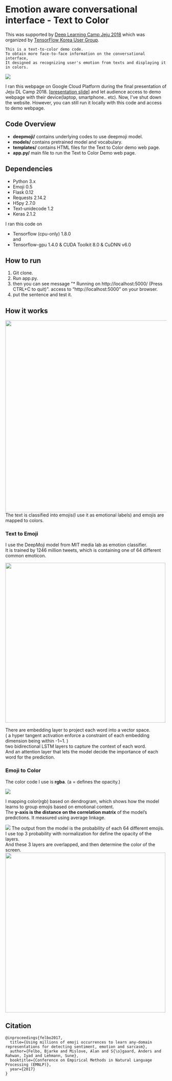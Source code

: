 # Emotion aware conversational interface - Text to Color
This was supported by [Deep Learning Camp Jeju 2018](http://jeju.dlcamp.org/2018/) which was organized by [TensorFlow Korea User Group](https://facebook.com/groups/TensorFlowKR/).


    This is a text-to-color demo code.
    To obtain more face-to-face information on the conversational interface,
    It designed as recognizing user's emotion from texts and displaying it in colors. 



<img src="https://github.com/minh364/jejuDLcamp_emotion/blob/master/docs/image/1.gif"/>

I ran this webpage on Google Cloud Platform during the final presentation of Jeju DL Camp 2018. [[presentation slide](https://docs.google.com/presentation/d/1KhDNmQDuvWiQ2-A3REiayisGM00CDjCrDB54-qLaIUw/edit?usp=sharing/)]
and let audience access to demo webpage with their device(laptop, smartphone.. etc).
Now, I've shut down the website. However, you can still run it locally with this code and access to demo webpage.



## Code Overview

- **deepmoji/**
  contains underlying codes to use deepmoji model.
- **models/**
  contains pretrained model and vocabulary.
- **templates/**
  contains HTML files for the Text to Color demo web page.
- **app.py/**
  main file to run the Text to Color Demo web page.

  
## Dependencies

- Python 3.x
- Emoji 0.5
- Flask 0.12
- Requests 2.14.2
- H5py 2.7.0
- Text-unidecode 1.2
- Keras 2.1.2

I ran this code on
-  Tensorflow (cpu-only) 1.8.0
<br/>and 
- Tensorflow-gpu 1.4.0 & CUDA Toolkit 8.0 & CuDNN v6.0

## How to run

1. Git clone.
2. Run app.py.
3. then you can see message "* Running on http://localhost:5000/ (Press CTRL+C to quit)". access to “http://localhost:5000” on your browser.
4. put the sentence and test it.

## How it works
<img src="https://github.com/minh364/jejuDLcamp_emotion/blob/master/docs/image/2.png" width="600" />
The text is classified into emojis(I use it as emotional labels) and emojis are mapped to colors.

### Text to Emoji

I use the DeepMoji model from MIT media lab as emotion classifier.<br/>
It is trained by 1246 million tweets, which is containing one of 64 different common emoticon.<br/>

<img src="https://github.com/minh364/jejuDLcamp_emotion/blob/master/docs/image/3.png" width="500" />

There are embedding layer to project each word into a vector space. <br/>
( a hyper tangent activation enforce a constraint of each embedding dimension being within -1~1. )<br/>
two bidirectional LSTM layers to capture the context of each word.<br/>
And an attention layer that lets the model decide the importance of each word for the prediction.<br/>


### Emoji to Color

The color code I use is **rgba**. (a = defines the opacity.)<br/>

<img src="https://github.com/minh364/jejuDLcamp_emotion/blob/master/docs/image/4.png"/>

I mapping color(rgb) based on dendrogram, which shows how the model learns to group emojis based on emotional content.<br/> 
The **y-axis is the distance on the correlation matrix** of the model’s predictions. It measured using average linkage.<br/>


<img src="https://github.com/minh364/jejuDLcamp_emotion/blob/master/docs/image/array.png" />
The output from the model is the probability of each 64 different emojis.<br/>
I use top 3 probability with normalization for define the opacity of the layers.<br/>
And these 3 layers are overlapped, and then determine the color of the screen.<br/>
<img src="https://github.com/minh364/jejuDLcamp_emotion/blob/master/docs/image/5.png" width="500" />

## Citation
```
@inproceedings{felbo2017,
  title={Using millions of emoji occurrences to learn any-domain representations for detecting sentiment, emotion and sarcasm},
  author={Felbo, Bjarke and Mislove, Alan and S{\o}gaard, Anders and Rahwan, Iyad and Lehmann, Sune},
  booktitle={Conference on Empirical Methods in Natural Language Processing (EMNLP)},
  year={2017}
}
```
